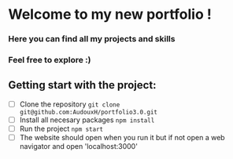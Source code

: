# Welcome to my new portfolio !
### Here you can find all my projects and skills
### Feel free to explore :)

## Getting start with the project:
- [ ] Clone the repository `git clone git@github.com:AudouxH/portfolio3.0.git`
- [ ] Install all necesary packages `npm install`
- [ ] Run the project `npm start`
- [ ] The website should open when you run it but if not open a web navigator and open 'localhost:3000'
